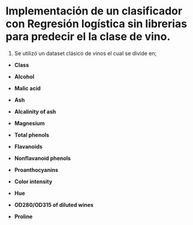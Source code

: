 # Implementación de un clasificador con **Regresión logística** sin librerias para predecir el la clase de vino.

1. Se utilizó un dataset clásico de vinos el cual se divide en;

* **Class**

* **Alcohol**

* **Malic acid**

* **Ash**

* **Alcalinity of ash**

* **Magnesium**

* **Total phenols**

* **Flavanoids**

* **Nonflavanoid phenols**

* **Proanthocyanins**

* **Color intensity**

* **Hue**

* **OD280/OD315 of diluted wines**

* **Proline**
